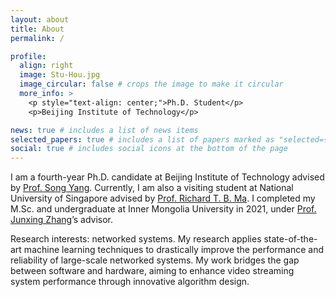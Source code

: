 ```yaml
---
layout: about
title: About
permalink: /

profile:
  align: right
  image: Stu-Hou.jpg
  image_circular: false # crops the image to make it circular
  more_info: >
    <p style="text-align: center;">Ph.D. Student</p>
    <p>Beijing Institute of Technology</p>

news: true # includes a list of news items
selected_papers: true # includes a list of papers marked as "selected={true}"
social: true # includes social icons at the bottom of the page
---
```


I am a fourth-year Ph.D. candidate at Beijing Institute of Technology advised by [Prof. Song Yang](https://songyang-cs.github.io/). Currently, I am also a visiting student at National University of Singapore advised by [Prof. Richard T. B. Ma](https://richard-ma.netlify.app/). I completed my M.Sc. and undergraduate at Inner Mongolia University in 2021, under [Prof. Junxing Zhang](https://ccs.imu.edu.cn/info/1166/2829.htm)’s advisor. 

Research interests: networked systems. My research applies state-of-the-art machine learning techniques to drastically improve the performance and reliability of large-scale networked systems. My work bridges the gap between software and hardware, aiming to enhance video streaming system performance through innovative algorithm design.
